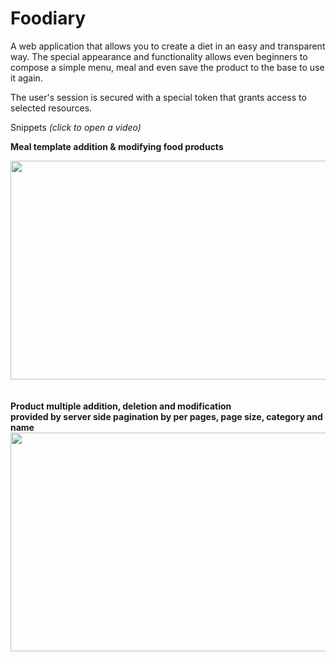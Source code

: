 # Foodiary

A web application that allows you to create a diet in an easy and transparent way. The special appearance and functionality allows even beginners to compose a simple menu, meal and even save the product to the base to use it again.

The user's session is secured with a special token that grants access to selected resources.

<p font-size=25px>Snippets <i>(click to open a video)</i></p>

<b>Meal template addition & modifying food products</b>

<div align="left">
      <a href="https://drive.google.com/file/d/1tfyf_5F43ygxNYjocBXSFw5M-pWQRUtB/view?usp=sharing">
         <img src="https://i.imgur.com/Hk9O1KH.png" width="650" height="350">
      </a>
</div>
<br><br>
<b>Product multiple addition, deletion and modification <br> provided by server side pagination by per pages, page size, category and name </b>

<div align="left">
      <a href="https://drive.google.com/file/d/1tfyf_5F43ygxNYjocBXSFw5M-pWQRUtB/view?usp=sharing">
         <img src="https://i.imgur.com/JkSxZXR.png" width="650" height="350">
      </a>
</div>


